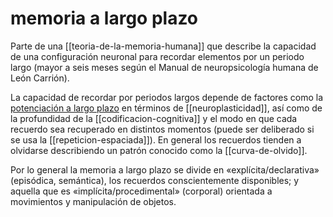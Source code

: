 # memoria a largo plazo
Parte de una [[teoria-de-la-memoria-humana]] que describe la capacidad de una configuración neuronal para recordar elementos por un periodo largo (mayor a seis meses según el Manual de neuropsicología humana de León Carrión).

La capacidad de recordar por periodos largos depende de factores como la [potenciación a largo plazo](https://es.m.wikipedia.org/wiki/Potenciación_a_largo_plazo) en términos de [[neuroplasticidad]], así como de la profundidad de la [[codificacion-cognitiva]]  y el modo en que cada recuerdo sea recuperado en distintos momentos (puede ser deliberado si se usa la [[repeticion-espaciada]]). En general los recuerdos tienden a olvidarse describiendo un patrón conocido como la [[curva-de-olvido]].

Por lo general la memoria a largo plazo se divide en «explícita/declarativa» (episódica, semántica), los recuerdos conscientemente disponibles; y aquella que es «implícita/procedimental» (corporal) orientada a movimientos y manipulación de objetos.

